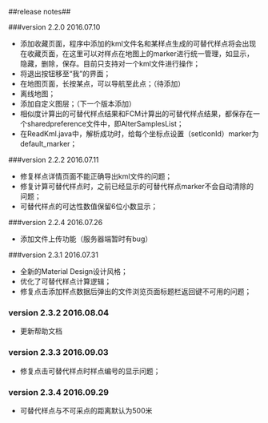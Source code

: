 ##release notes##

###version 2.2.0   2016.07.10

* 添加收藏页面，程序中添加的kml文件名和某样点生成的可替代样点将会出现在收藏页面，在这里可以对样点在地图上的marker进行统一管理，如显示，隐藏，删除，保存。目前只支持对一个kml文件进行操作；
* 将退出按钮移至“我”的界面；
* 在地图页面，长按某点，可以导航至此点；（待添加）
* 离线地图；
* 添加自定义图层；（下一个版本添加）
* 相似度计算出的可替代样点结果和FCM计算出的可替代样点结果，都保存在一个sharedpreference文件中，即AlterSamplesList；
* 在ReadKml.java中，解析成功时，给每个坐标点设置（setIconId）marker为default_marker；

###version 2.2.2 2016.07.11

* 修复样点详情页面不能正确导出kml文件的问题；
* 修复计算可替代样点时，之前已经显示的可替代样点marker不会自动清除的问题；
* 可替代样点的可达性数值保留6位小数显示；

###version 2.2.4 2016.07.26

* 添加文件上传功能（服务器端暂时有bug）

###version 2.3.1 2016.07.31

* 全新的Material Design设计风格；
* 优化了可替代样点计算逻辑；
* 修复点击添加样点数据后弹出的文件浏览页面标题栏返回键不可用的问题；

### version 2.3.2 2016.08.04
* 更新帮助文档

### version 2.3.3 2016.09.03
* 修复点击可替代样点时样点编号的显示问题；

### version 2.3.4 2016.09.29
* 可替代样点与不可采点的距离默认为500米